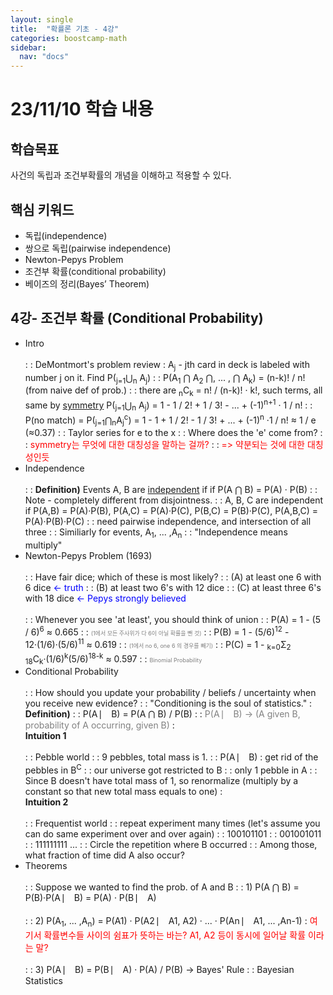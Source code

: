 ```yaml
---
layout: single
title:  "확률론 기초 - 4강"
categories: boostcamp-math
sidebar:
  nav: "docs"
---
```


# 23/11/10 학습 내용

<h2>학습목표</h2>

사건의 독립과 조건부확률의 개념을 이해하고 적용할 수 있다.

<h2>핵심 키워드</h2>

- 독립(independence)
- 쌍으로 독립(pairwise independence)
- Newton-Pepys Problem
- 조건부 확률(conditional probability)
- 베이즈의 정리(Bayes’ Theorem)

<h2>4강- 조건부 확률 (Conditional Probability)</h2>


- Intro<br><br>
: : DeMontmort's problem review : A<sub>j</sub> - jth card in deck is labeled with number j on it. Find P(<sub>j=1</sub>⋃<sub>n</sub> A<sub>j</sub>)
: : P(A<sub>1</sub> ⋂ A<sub>2</sub> ⋂, ... , ⋂ A<sub>k</sub>) = (n-k)! / n! (from naive def of prob.)
: : there are <sub>n</sub>C<sub>k</sub> = n! / (n-k)! · k!, such terms, all same by <u>symmetry</u>
P(<sub>j=1</sub>⋃<sub>n</sub> A<sub>j</sub>) = 1 - 1 / 2! + 1 / 3! - ... + (-1)<sup>n+1</sup> · 1 / n!
: : P(no match) = P(<sub>j=1</sub>⋂<sub>n</sub>A<sub>j</sub><sup>c</sup>) = 1 - 1 + 1 / 2! - 1 / 3! + ... + (-1)<sup>n</sup> ·1 / n! ≈ 1 / e (≈0.37)
: : Taylor series for e to the x
: : Where does the 'e' come from?
: : <span style="color:red">symmetry는 무엇에 대한 대칭성을 말하는 걸까?</span>
: : <span style="color:red">=> 약분되는 것에 대한 대칭성인듯</span>
- Independence<br><br>
: : **Definition)** Events A, B are <u>independent</u> if if P(A ⋂ B) = P(A) · P(B)
: : Note - completely different from disjointness.
: : A, B, C are independent if P(A,B) = P(A)·P(B), P(A,C) = P(A)·P(C), P(B,C) = P(B)·P(C), P(A,B,C) = P(A)·P(B)·P(C)
: : need pairwise independence, and intersection of all three
: : Similiarly for events, A<sub>1</sub>, ... ,A<sub>n</sub>
: : "Independence means multiply"
- Newton-Pepys Problem (1693)<br><br>
: : Have fair dice; which of these is most likely?
: : (A) at least one 6 with 6 dice <span style="color:blue"><- truth</span>
: : (B) at least two 6's with 12 dice
: : (C) at least three 6's with 18 dice <span style="color:blue"><- Pepys strongly believed</span><br><br>
: : Whenever you see 'at least', you should think of union
: : P(A) = 1 - (5 / 6)<sup>6</sup> ≈ 0.665
: : <span style="color:gray;font-size:9px">(1에서 모든 주사위가 다 6이 아닐 확률을 뺀 것)</span>
: : P(B) = 1 - (5/6)<sup>12</sup> - 12·(1/6)·(5/6)<sup>11</sup> ≈ 0.619
: : <span style="color:gray;font-size:9px">(1에서 no 6, one 6 의 경우를 빼기)</span>
: : P(C) = 1 - <sub>k=0</sub>Σ<sub>2</sub> <sub>18</sub>C<sub>k</sub>·(1/6)<sup>k</sup>(5/6)<sup>18-k</sup> ≈ 0.597
: : <span style="color:gray;font-size:9px">Binomial Probability</span>
- Conditional Probability<br><br>
: : How should you update your probability / beliefs / uncertainty when you receive new evidence?
: : "Conditioning is the soul of statistics."
: <br><b>Definition)</b>
: : P(A ⎸ B) = P(A ⋂ B) / P(B)
: : <span style="color:gray">P(A ⎸ B) -> (A given B, probability of A occurring, given B)</span>
: <br><b>Intuition 1</b><br><br>
: : Pebble world
: : 9 pebbles, total mass is 1.
: : P(A ⎸ B) : get rid of the pebbles in B<sup>C</sup>
: : our universe got restricted to B
: : only 1 pebble in A
: : Since B doesn't have total mass of 1, so renormalize (multiply by a constant so that new total mass equals to one)
: <br><b>Intuition 2</b><br><br>
: : Frequentist world
: : repeat experiment many times (let's assume you can do same experiment over and over again)
: : 100101101
: : 001001011
: : 111111111 ...
: : Circle the repetition where B occurred
: : Among those, what fraction of time did A also occur?
- Theorems<br><br>
: : Suppose we wanted to find the prob. of A and B
: : 1) P(A ⋂ B) = P(B)·P(A ⎸ B) = P(A) · P(B ⎸ A)<br><br>
: : 2) P(A<sub>1</sub>, ... ,A<sub>n</sub>) = P(A1) · P(A2 ⎸ A1, A2) · ...  · P(An ⎸ A1, ... ,An-1)
: <span style="color:red">여기서 확률변수들 사이의 쉼표가 뜻하는 바는? A1, A2 등이 동시에 일어날 확률 이라는 말?</span><br><br>
: : 3) P(A ⎸ B) = P(B ⎸ A) · P(A) / P(B) -> Bayes' Rule
: : Bayesian Statistics